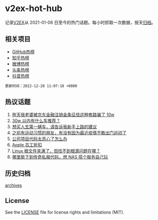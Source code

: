 # v2ex-hot-hub

 记录[V2EX](https://www.v2ex.com/)从 2021-01-06 日至今的热门话题。每小时抓取一次数据，按天[归档](archives)。
 
 ## 相关项目

- [GitHub热榜](https://github.com/snaildev/github-hot-hub)
- [知乎热榜](https://github.com/snaildev/zhihu-hot-hub)
- [微博热榜](https://github.com/snaildev/weibo-hot-hub)
- [头条热榜](https://github.com/snaildev/toutiao-hot-hub)
- [抖音热榜](https://github.com/snaildev/douyin-hot-hub)


 `更新时间：2022-12-28 11:07:18 +0800`

## 热议话题

1. [昨天我老婆被京东金融注销金条征信这种套路骗了 10w](https://www.v2ex.com/t/904940)
1. [30w 以内有什么车推荐？](https://www.v2ex.com/t/904933)
1. [想买人生第一辆车，请告诉我新手上路的建议](https://www.v2ex.com/t/904922)
1. [之前有运动习惯的朋友，有没有因为最近疫情不敢出门运动了](https://www.v2ex.com/t/904938)
1. [公司项目代码太恶心了怎么办](https://www.v2ex.com/t/904967)
1. [Apple 员工折扣](https://www.v2ex.com/t/904898)
1. [Linux 根文件夹满了，但找不到根源问题在哪？](https://www.v2ex.com/t/904908)
1. [哪里能下到传奇私服代码，想 NAS 搭个服务自己玩](https://www.v2ex.com/t/904971)

## 历史归档

[archives](archives)

## License

See the [LICENSE](LICENSE) file for license rights and limitations (MIT).
